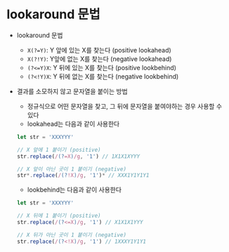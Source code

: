 # lookaround 문법

- lookaround 문법
    - `X(?=Y)`: Y 앞에 있는 X를 찾는다 (positive lookahead)
    - `X(?!Y)`: Y앞에 없는 X를 찾는다 (negative lookahead)
    - `(?<=Y)X`: Y 뒤에 있는 X를 찾는다 (positive lookbehind)
    - `(?<!Y)X`: Y 뒤에 없는 X를 찾는다 (negative lookbehind)
- 결과를 소모하지 않고 문자열을 붙이는 방법
    - 정규식으로 어떤 문자열을 찾고, 그 뒤에 문자열을 붙여야하는 경우 사용할 수 있다
    - lookahead는 다음과 같이 사용한다

    ```jsx
    let str = 'XXXYYY'

    // X 앞에 1 붙이기 (positive)
    str.replace(/(?=X)/g, '1') // 1X1X1XYYY

    // X 앞이 아닌 곳이 1 붙이기 (negative)
    str*.replace(/(?!X)/g, '1')* // XXX1Y1Y1Y1
    ```

    - lookbehind는 다음과 같이 사용한다

    ```jsx
    let str = 'XXXYYY'

    // X 뒤에 1 붙이기 (positive)
    str.replace(/(?<=X)/g, '1') // X1X1X1YYY

    // X 뒤가 아닌 곳이 1 붙이기 (negative)
    str.replace(/(?<!X)/g, '1') // 1XXXY1Y1Y1
    ```